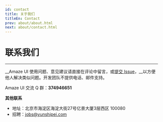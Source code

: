 ```yaml
---
id: contact
title: 关于我们
titleEn: Contact
prev: about/about.html
next: about/contact.html
---
```


# 联系我们
---

__Amaze UI 使用问题、意见建议请直接在评论中留言，或[提交 Issue](https://github.com/allmobilize/amazeui/issues/new?title=Bug%3A%20&body=**%E9%97%AE%E9%A2%98%E6%8F%8F%E8%BF%B0**%0A%0A%EF%BC%88%E6%8F%8F%E8%BF%B0%E4%B8%80%E4%B8%8B%E9%97%AE%E9%A2%98%EF%BC%89%0A%0A**%E4%BA%A7%E7%94%9F%E7%8E%AF%E5%A2%83**%0A%0A-%20%E8%AE%BE%E5%A4%87%EF%BC%9A%EF%BC%88%E6%89%8B%E6%9C%BA%E3%80%81%E5%B9%B3%E6%9D%BF%E7%AD%89%E7%A7%BB%E5%8A%A8%E8%AE%BE%E5%A4%87%E6%97%B6%E5%A1%AB%E5%86%99%E6%AD%A4%E9%A1%B9%EF%BC%89%0A-%20%E6%93%8D%E4%BD%9C%E7%B3%BB%E7%BB%9F%E5%8F%8A%E7%89%88%E6%9C%AC%EF%BC%9A%0A-%20%E6%B5%8F%E8%A7%88%E5%99%A8%E5%8F%8A%E7%89%88%E6%9C%AC%EF%BC%9A%0A-%20%E6%BC%94%E7%A4%BA%E5%9C%B0%E5%9D%80%EF%BC%9A%0A%0A**%E5%A4%8D%E7%8E%B0%E6%AD%A5%E5%A5%8F**%0A%0A1.%20%0A2.%20%0A...)，__以方便他人解决类似问题。开发团队不提供电话、邮件支持。

Amaze UI 交流 Q 群：**374946651**

__其他联系__

- 地址：北京市海淀区海淀大街27号亿景大厦3层西区 100080
- 招聘：jobs@yunshipei.com
